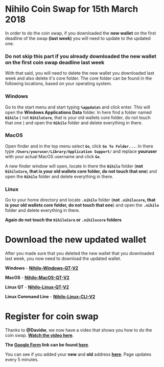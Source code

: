 # Nihilo Coin Swap for 15th March 2018


In order to do the coin swap, if you downloaded the **new wallet** on the first deadline of the swap **(last week)** you will need to update to the updated one.

### Do not skip this part if you already downloaded the new wallet on the first coin swap deadline last week

With that said, you will need to delete the new wallet you downloaded last week and also delete it's core folder. The core folder can be found in the following locations, based on your operating system.

### Windows
Go to the start menu and start typing **``%appdata%``** and click enter. This will open the **Windows Applications Data** folder. In here find a folder named **``Nihilo``** ( not **``NihiloCore``**, that is your old wallets core folder, do not touch that one ) and open the **``Nihilo``** folder and delete everything in there.

### MacOS
Open finder and in the top menu select **``Go``**, click **``Go To Folder...``**. In there type **``/Users/youruser/Library/Application Support/``** and replace **youruser** with your actual MacOS username and click **``Go``**. 

A new finder window will open, locate in there the **``Nihilo``** folder (**not ``NihiloCore``, that is your old wallets core folder, do not touch that one**) and open the **``Nihilo``** folder and delete everything in there.

### Linux
Go to your home directory and locate **``.nihilo``** folder (**not ``.nihilocore``, that is your old wallets core folder, do not touch that one**) and open the **``.nihilo``** folder and delete everything in there.

**Again do not touch the ``NihiloCore`` or ``.nihilocore`` folders**

# Download the new updated wallet
After you made sure that you deleted the new wallet that you downloaded last week, you now need to download the updated wallet.

**Windows** - **[Nihilo-Windows-QT-V2](https://drive.google.com/file/d/1fzZLKgcSx-K97bTgfag5xFiFhtMSMaHv/view?usp=sharing)**

**MacOS** - **[Nihilo-MacOS-QT-V2](https://drive.google.com/file/d/1QkNYN9haDsvwQqk3YI-cDpYxM7b-b36y/view?usp=sharing)**

**Linux QT** - **[Nihilo-Linux-QT-V2](https://drive.google.com/open?id=16bPfNvuKjHXzhWzCQX4-jsG02pi6D4Ch)**

**Linux Command Line** - **[Nihilo-Linux-CLI-V2](https://drive.google.com/file/d/1cwbM415k35L2zR2ElpbAMzQxGu3IjwEA/view?usp=sharing)**


# Register for coin swap

Thanks to **@Davidw**, we now have a video that shows you how to do the coin swap. **[Watch the video here](https://youtu.be/B8gasIIfzEA)**. 

**The [Google Form](https://goo.gl/forms/itkc1M6FTI2WI5gk2) link can be found [here](https://goo.gl/forms/itkc1M6FTI2WI5gk2)**.

You can see if you added your **new** and **old** address **[here](https://docs.google.com/spreadsheets/d/e/2PACX-1vS914r1H7P8yoyEP5Jyn3kHuv0cUnZSOyhA_qCvgs63HXOqT7LclKrzNhKeWTSGKtRWePx0T2kI66EV/pubhtml?gid=0&single=true)**. Page updates every 5 minutes.

